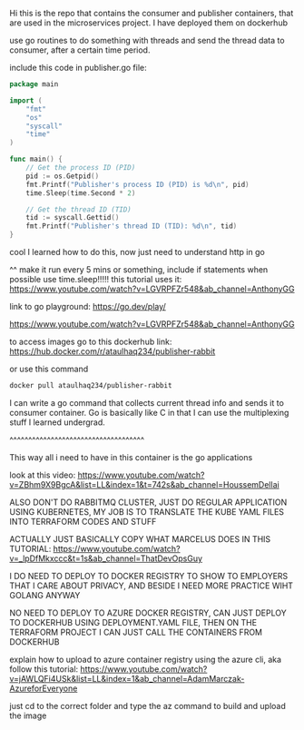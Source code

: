 Hi this is the repo that contains the consumer and publisher containers,
that are used in the microservices project. I have deployed them on dockerhub


use go routines to do something with threads and send the thread data to consumer,
after a certain time period. 


include this code in publisher.go file:
```go
package main

import (
	"fmt"
	"os"
	"syscall"
	"time"
)

func main() {
	// Get the process ID (PID)
	pid := os.Getpid()
	fmt.Printf("Publisher's process ID (PID) is %d\n", pid)
	time.Sleep(time.Second * 2)

	// Get the thread ID (TID)
	tid := syscall.Gettid()
	fmt.Printf("Publisher's thread ID (TID): %d\n", tid)
}
```
cool I learned how to do this, now just need to understand http in go

^^ make it run every 5 mins or something, include if statements when possible
use time.sleep!!!!!     this tutorial uses it:
https://www.youtube.com/watch?v=LGVRPFZr548&ab_channel=AnthonyGG 

link to go playground: https://go.dev/play/ 

https://www.youtube.com/watch?v=LGVRPFZr548&ab_channel=AnthonyGG 


to access images go to this dockerhub link: https://hub.docker.com/r/ataulhaq234/publisher-rabbit

or use this command

```bash
docker pull ataulhaq234/publisher-rabbit
```


I can write a go command that collects current thread info and sends it to consumer container. Go is basically like C in that I can use the multiplexing stuff I learned undergrad.



^^^^^^^^^^^^^^^^^^^^^^^^^^^^^^^^^^^^


This way all i need to have in this container is the go applications

look at this video: https://www.youtube.com/watch?v=ZBhm9X9BgcA&list=LL&index=1&t=742s&ab_channel=HoussemDellai 



ALSO DON'T DO RABBITMQ CLUSTER, JUST DO REGULAR APPLICATION USING KUBERNETES, 
MY JOB IS TO TRANSLATE THE KUBE YAML FILES INTO TERRAFORM CODES AND STUFF




ACTUALLY JUST BASICALLY COPY WHAT MARCELUS DOES IN THIS TUTORIAL:
https://www.youtube.com/watch?v=_lpDfMkxccc&t=1s&ab_channel=ThatDevOpsGuy 

I DO NEED TO DEPLOY TO DOCKER REGISTRY TO SHOW TO EMPLOYERS THAT I CARE ABOUT PRIVACY, AND BESIDE
I NEED MORE PRACTICE WIHT GOLANG ANYWAY

NO NEED TO DEPLOY TO AZURE DOCKER REGISTRY, CAN JUST DEPLOY TO DOCKERHUB USING
DEPLOYMENT.YAML FILE, THEN ON THE TERRAFORM PROJECT I CAN JUST CALL THE CONTAINERS
FROM DOCKERHUB








explain how to upload to azure container registry using the azure cli, aka follow this tutorial:
https://www.youtube.com/watch?v=jAWLQFi4USk&list=LL&index=1&ab_channel=AdamMarczak-AzureforEveryone 

just cd to the correct folder and type the az command to build and upload the image
